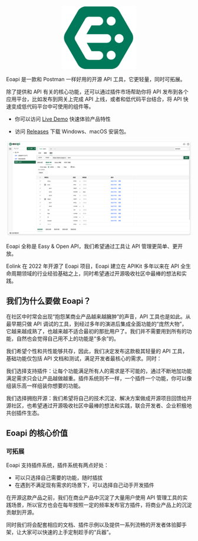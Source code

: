 <p align="center">
  <a href="https://github.com/eolinker/eoapi">
    <img width="200" src="../public/images/logo.png">
  </a>
</p>
Eoapi 是一款和 Postman 一样好用的开源 API 工具，它更轻量，同时可拓展。

除了提供和 API 有关的核心功能，还可以通过插件市场帮助你将 API 发布到各个应用平台，比如发布到网关上完成 API 上线，或者和低代码平台结合，将 API 快速变成低代码平台中可使用的组件等。

- 你可以访问 [Live Demo](https://demo.eoapi.io/) 快速体验产品特性

- 访问 [Releases](https://github.com/eolinker/eoapi/releases) 下载 Windows、macOS 安装包。

![](../public/images/eoapi-demo.jpg)

Eoapi 全称是 Easy & Open API，我们希望通过工具让 API 管理更简单、更开放。

Eolink 在 2022 年开源了 Eoapi 项目，Eoapi 建立在 APIKit 多年以来在 API 全生命周期领域的行业经验基础之上，同时希望通过开源吸收社区中最棒的想法和实践。
## 我们为什么要做 Eoapi？

在社区中时常会出现“抱怨某商业产品越来越臃肿”的声音，API 工具也是如此。从最早期只做 API 调试的工具，到经过多年的演进后集成全面功能的“庞然大物”，它越来越成熟了，也越来越不适合最初的那批用户了。我们并不需要用到所有的功能，自然也会觉得自己用不上的功能是“多余”的。

我们希望个性和共性能够共存，因此，我们决定发布这款极其轻量的 API 工具，基础功能仅包括 API 文档和测试，满足开发者最核心的需求。同时：

我们选择支持插件：让每个功能满足所有人的需求是不可能的，通过不断地加功能满足需求只会让产品越做越重。插件系统则不一样，一个插件一个功能，你可以像组装乐高一样组装你想要的功能。

我们选择拥抱开源：我们希望将自己的技术沉淀、解决方案做成开源项目回馈给开源社区，也希望通过开源吸收社区中最棒的想法和实践，联合开发者、企业积极地共创插件生态。

## Eoapi 的核心价值
### 可拓展
Eoapi 支持插件系统，插件系统有两点好处：
- 可以只选择自己需要的功能，随时插拔
- 在遇到不满足现有需求的场景下，可以选择自己动手开发插件

在开源这款产品之前，我们在商业产品中沉淀了大量用户使用 API 管理工具的实践场景，所以官方也会在每年按照一定的频率发布官方插件，将商业产品上的沉淀贡献到开源。

同时我们将会配套相应的文档、插件示例以及提供一系列流畅的开发者体验脚手架，让大家可以快速的上手定制趁手的“兵器”。